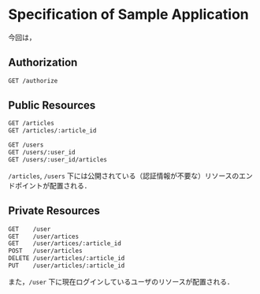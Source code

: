 # Specification of Sample Application

今回は，

## Authorization

```txt
GET /authorize
```

## Public Resources

```txt
GET /articles
GET /articles/:article_id

GET /users
GET /users/:user_id
GET /users/:user_id/articles
```

`/articles`, `/users` 下には公開されている（認証情報が不要な）リソースのエンドポイントが配置される．

## Private Resources

```txt
GET    /user
GET    /user/artices
GET    /user/artices/:article_id
POST   /user/articles
DELETE /user/articles/:article_id
PUT    /user/articles/:article_id
```

また，`/user` 下に現在ログインしているユーザのリソースが配置される．

